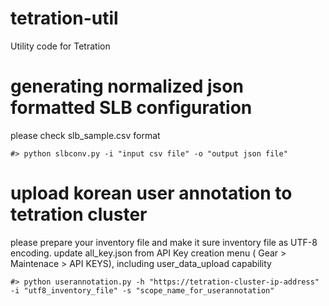 # tetration-util
Utility code for Tetration 


# generating normalized json formatted SLB configuration 
please check slb_sample.csv format 
```
#> python slbconv.py -i "input csv file" -o "output json file" 
```

# upload korean user annotation to tetration cluster 
please prepare your inventory file and make it sure inventory file as UTF-8 encoding. 
update all_key.json from API Key creation menu ( Gear > Maintenace > API KEYS), including user_data_upload capability
```
#> python userannotation.py -h "https://tetration-cluster-ip-address" -i "utf8_inventory_file" -s "scope_name_for_userannotation"  
```
